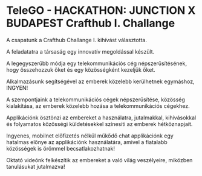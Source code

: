 # TeleGO - HACKATHON: JUNCTION X BUDAPEST Crafthub I. Challange
A csapatunk a Crafthub Challange I. kihívást választotta.

A feladatatra a társaság egy innovatív megoldással készült.

A legegyszerűbb módja egy telekommunikációs cég népszerűsítésének, hogy összehozzuk őket és egy közösségként kezeljük őket.

Alkalmazásunk segítségével az emberek közelebb kerülhetnek egymáshoz, INGYEN!

A szempontjaink a telekommunikációs cégek népszerűsítése, közösség kialakítása, az emberek közelebb hozása a telekommunikációs cégekhez.

Applikációnk ösztönzi az embereket a használatra, jutalmakkal, kihívásokkal és folyamatos közösségi küldetésekkel színesiti az emberek hétköznapjait.

Ingyenes, mobilnet előfizetés nélkül műkődő chat applikációnk egy hatalmas előnye az applikációnk használatára, amivel a fiatalabb közösségek is örömmel becsatlakozhatnak!

Oktató videónk felkészítik az embereket a való világ veszélyeire, miközben tanulásukat jutalmazva!
